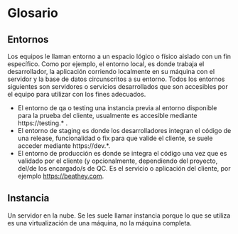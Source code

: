 <!-- TITLE: Glosario -->
<!-- SUBTITLE: Explicación sobre terminología técnica -->

# Glosario
## Entornos
Los equipos le llaman entorno a un espacio lógico o físico aislado con un fin específico. Como por ejemplo, el entorno local, es donde trabaja el desarrollador, la aplicación corriendo localmente en su máquina con el servidor y la base de datos circunscritos a su entorno.
Todos los entornos siguientes son servidores o servicios desarrollados que son accesibles por el equipo para utilizar con los fines adecuados.
* El entorno de qa o testing una instancia previa al entorno disponible para la prueba del cliente, usualmente es accesible mediante https://testing.* .
* El entorno de staging es donde los desarrolladores integran el código de una release, funcionalidad o fix para que valide el cliente, se suele acceder mediante https://dev.*.
* El entorno de producción es donde se integra el código una vez que es validado por el cliente (y opcionalmente, dependiendo del proyecto, del/de los encargado/s de QC. Es el servicio o aplicación del cliente, por ejemplo https://beathey.com.
## Instancia
Un servidor en la nube. Se les suele llamar instancia porque lo que se utiliza es una virtualización de una máquina, no la máquina completa.

